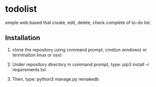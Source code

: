 # todolist
simple web based that create, edit, delete, check complete of to-do list.

## Installation

1)  clone the repository using command prompt, cmd(on windows) or terminal(on linux or osx)

2)  Under repository directory in command prompt, type:
    pip3 install -r requirements.txt
    
3)  Then, type:
    python3 manage.py remakedb
